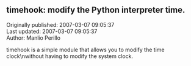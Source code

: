 ## timehook: modify the Python interpreter time.  
Originally published: 2007-03-07 09:05:37  
Last updated: 2007-03-07 09:05:37  
Author: Manlio Perillo  
  
timehook is a simple module that allows you to modify the time clock\nwithout having to modify the system clock.